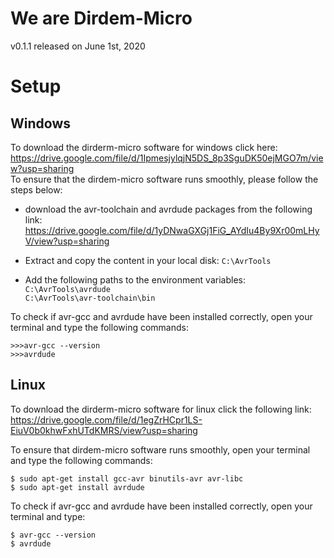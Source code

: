 # We are Dirdem-Micro

v0.1.1 released on June 1st, 2020

# Setup

## Windows

To download the dirderm-micro software for windows click here:<br />
https://drive.google.com/file/d/1IpmesjylqjN5DS_8p3SguDK50ejMGO7m/view?usp=sharing<br />
To ensure that the dirdem-micro software runs smoothly, please follow the steps below:<br />

- download the avr-toolchain and avrdude packages from the following link: 
https://drive.google.com/file/d/1yDNwaGXGj1FiG_AYdIu4By9Xr00mLHyV/view?usp=sharing

- Extract and copy the content in your local disk: `C:\AvrTools`<br />

- Add the following paths to the environment variables:<br />
`C:\AvrTools\avrdude`<br />
`C:\AvrTools\avr-toolchain\bin`


To check if avr-gcc and avrdude have been installed correctly, open your terminal and type the following commands:<br />
```
>>>avr-gcc --version
>>>avrdude
```

## Linux
To download the dirderm-micro software for linux click the following link:<br />
https://drive.google.com/file/d/1egZrHCpr1LS-EiuV0b0khwFxhUTdKMRS/view?usp=sharing

To ensure that dirdem-micro software runs smoothly, open your terminal and type the following commands:<br />
```
$ sudo apt-get install gcc-avr binutils-avr avr-libc
$ sudo apt-get install avrdude
```

To check if avr-gcc and avrdude have been installed correctly, open your  terminal and type:<br />
```
$ avr-gcc --version
$ avrdude
```
